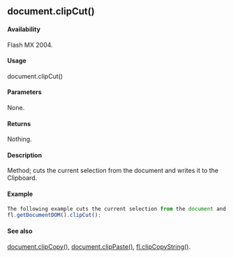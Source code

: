 ## document.clipCut()

#### Availability

Flash MX 2004.

#### Usage

document.clipCut()

#### Parameters

None.

#### Returns

Nothing.

#### Description

Method; cuts the current selection from the document and writes it to the Clipboard.

#### Example

```javascript
The following example cuts the current selection from the document and writes it to the Clipboard:
fl.getDocumentDOM().clipCut();

```
#### See also

[document.clipCopy()](../Document_object/docume30.md), [document.clipPaste()](../Document_object/docume32.md), [fl.clipCopyString()](../flash_object_(fl)/fl6.md).

<span id="document.clipPaste()" class="anchor"></span>
